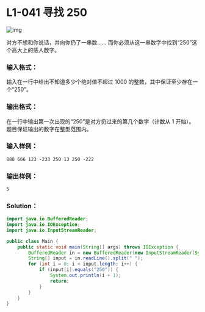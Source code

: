 # L1-041 寻找 250

![img](https://images.ptausercontent.com/365)

对方不想和你说话，并向你扔了一串数…… 而你必须从这一串数字中找到“250”这个高大上的感人数字。

### 输入格式：

输入在一行中给出不知道多少个绝对值不超过 1000 的整数，其中保证至少存在一个“250”。

### 输出格式：

在一行中输出第一次出现的“250”是对方扔过来的第几个数字（计数从 1 开始）。题目保证输出的数字在整型范围内。

### 输入样例：

```tex
888 666 123 -233 250 13 250 -222
```

### 输出样例：

```tex
5
```

### Solution：

```java
import java.io.BufferedReader;
import java.io.IOException;
import java.io.InputStreamReader;

public class Main {
    public static void main(String[] args) throws IOException {
        BufferedReader in = new BufferedReader(new InputStreamReader(System.in));
        String[] input = in.readLine().split(" ");
        for (int i = 0; i < input.length; i++) {
            if (input[i].equals("250")) {
                System.out.println(i + 1);
                return;
            }
        }
    }
}
```
